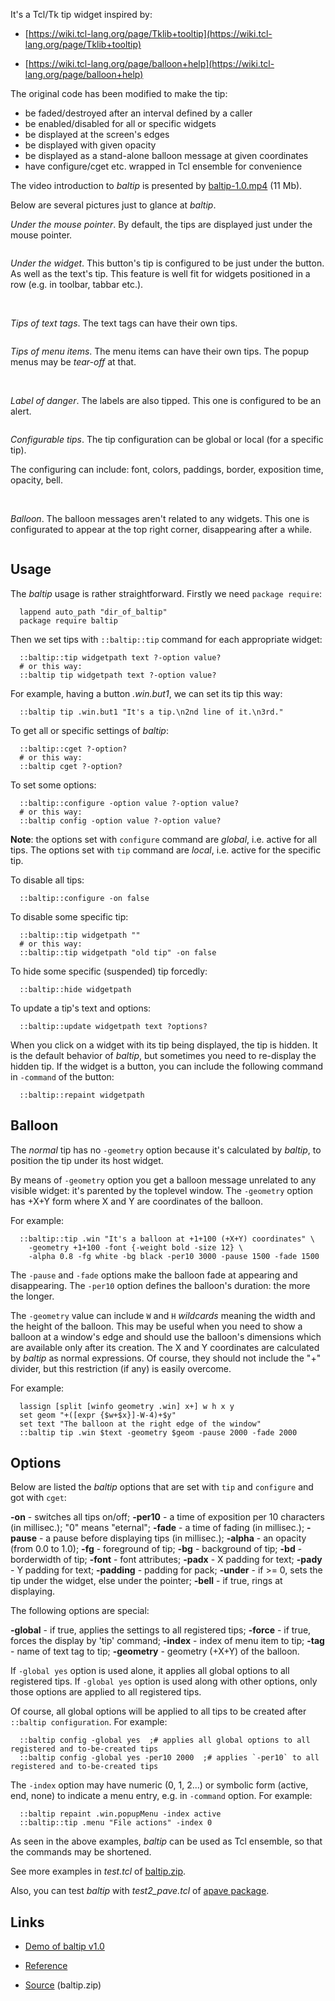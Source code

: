 It's a Tcl/Tk tip widget inspired by:

  * [https://wiki.tcl-lang.org/page/Tklib+tooltip](https://wiki.tcl-lang.org/page/Tklib+tooltip)

  * [https://wiki.tcl-lang.org/page/balloon+help](https://wiki.tcl-lang.org/page/balloon+help)

The original code has been modified to make the tip:

  * be faded/destroyed after an interval defined by a caller
  * be enabled/disabled for all or specific widgets
  * be displayed at the screen's edges
  * be displayed with given opacity
  * be displayed as a stand-alone balloon message at given coordinates
  * have configure/cget etc. wrapped in Tcl ensemble for convenience

The video introduction to *baltip* is presented by
 [baltip-1.0.mp4](https://github.com/aplsimple/baltip/releases/download/baltip-1.0/baltip-1.0.mp4) (11 Mb).

Below are several pictures just to glance at *baltip*.

*Under the mouse pointer*. By default, the tips are displayed just under the mouse pointer.

 <img src="https://aplsimple.github.io/en/tcl/baltip/files/btip3.png" class="media" alt="">

*Under the widget*. This button's tip is configured to be just under the button. As well as the text's tip. This feature is well fit for widgets positioned in a row (e.g. in toolbar, tabbar etc.).

 <img src="https://aplsimple.github.io/en/tcl/baltip/files/btip1.png" class="media" alt="">

 <img src="https://aplsimple.github.io/en/tcl/baltip/files/btip2.png" class="media" alt="">

*Tips of text tags*. The text tags can have their own tips.

 <img src="https://aplsimple.github.io/en/tcl/baltip/files/btip4.png" class="media" alt="">

*Tips of menu items*. The menu items can have their own tips. The popup menus may be *tear-off* at that.

 <img src="https://aplsimple.github.io/en/tcl/baltip/files/btip5.png" class="media" alt="">

 <img src="https://aplsimple.github.io/en/tcl/baltip/files/btip6.png" class="media" alt="">

*Label of danger*. The labels are also tipped. This one is configured to be an alert.

 <img src="https://aplsimple.github.io/en/tcl/baltip/files/btip7.png" class="media" alt="">

*Configurable tips*. The tip configuration can be global or local (for a specific tip).

The configuring can include: font, colors, paddings, border, exposition time, opacity, bell.

 <img src="https://aplsimple.github.io/en/tcl/baltip/files/btip8.png" class="media" alt="">

 <img src="https://aplsimple.github.io/en/tcl/baltip/files/btip9.png" class="media" alt="">

*Balloon*. The balloon messages aren't related to any widgets. This one is configurated to appear at the top right corner, disappearing after a while.

 <img src="https://aplsimple.github.io/en/tcl/baltip/files/btip10.png" class="media" alt="">

## Usage

The *baltip* usage is rather straightforward. Firstly we need `package require`:

      lappend auto_path "dir_of_baltip"
      package require baltip

Then we set tips with `::baltip::tip` command for each appropriate widget:

      ::baltip::tip widgetpath text ?-option value?
      # or this way:
      ::baltip tip widgetpath text ?-option value?

For example, having a button *.win.but1*, we can set its tip this way:

      ::baltip tip .win.but1 "It's a tip.\n2nd line of it.\n3rd."

To get all or specific settings of *baltip*:

      ::baltip::cget ?-option?
      # or this way:
      ::baltip cget ?-option?

To set some options:

      ::baltip::configure -option value ?-option value?
      # or this way:
      ::baltip config -option value ?-option value?

**Note**: the options set with `configure` command are *global*, i.e. active for all tips.
The options set with `tip` command are *local*, i.e. active for the specific tip.

To disable all tips:

      ::baltip::configure -on false

To disable some specific tip:

      ::baltip::tip widgetpath ""
      # or this way:
      ::baltip::tip widgetpath "old tip" -on false

To hide some specific (suspended) tip forcedly:

      ::baltip::hide widgetpath

To update a tip's text and options:

      ::baltip::update widgetpath text ?options?

When you click on a widget with its tip being displayed, the tip is hidden. It is the default behavior of *baltip*, but sometimes you need to re-display the hidden tip. If the widget is a button, you can include the following command in `-command` of the button:

      ::baltip::repaint widgetpath

## Balloon

The *normal* tip has no `-geometry` option because it's calculated by *baltip*, to position the tip under its host widget.

By means of `-geometry` option you get a balloon message unrelated to any visible widget: it's parented by the toplevel window. The `-geometry` option has +X+Y form where X and Y are coordinates of the balloon.

For example:

      ::baltip::tip .win "It's a balloon at +1+100 (+X+Y) coordinates" \
        -geometry +1+100 -font {-weight bold -size 12} \
        -alpha 0.8 -fg white -bg black -per10 3000 -pause 1500 -fade 1500

The `-pause` and `-fade` options make the balloon fade at appearing and disappearing. The `-per10` option defines the balloon's duration: the more the longer.

The `-geometry` value can include `W` and `H` *wildcards* meaning the width and the height of the balloon. This may be useful when you need to show a balloon at a window's edge and should use the balloon's dimensions which are available only after its creation. The X and Y coordinates are calculated by *baltip* as normal expressions. Of course, they should not include the "+" divider, but this restriction (if any) is easily overcome.

For example:

      lassign [split [winfo geometry .win] x+] w h x y
      set geom "+([expr {$w+$x}]-W-4)+$y"
      set text "The balloon at the right edge of the window"
      ::baltip tip .win $text -geometry $geom -pause 2000 -fade 2000

## Options

Below are listed the *baltip* options that are set with `tip` and `configure` and got with `cget`:

 **-on** - switches all tips on/off;
 **-per10** - a time of exposition per 10 characters (in millisec.); "0" means "eternal";
 **-fade** - a time of fading (in millisec.);
 **-pause** - a pause before displaying tips (in millisec.);
 **-alpha** - an opacity (from 0.0 to 1.0);
 **-fg** - foreground of tip;
 **-bg** - background of tip;
 **-bd** - borderwidth of tip;
 **-font** - font attributes;
 **-padx** - X padding for text;
 **-pady** - Y padding for text;
 **-padding** - padding for pack;
 **-under** - if >= 0, sets the tip under the widget, else under the pointer;
 **-bell** - if true, rings at displaying.

The following options are special:

 **-global** - if true, applies the settings to all registered tips;
 **-force** - if true, forces the display by 'tip' command;
 **-index** - index of menu item to tip;
 **-tag** - name of text tag to tip;
 **-geometry** - geometry (+X+Y) of the balloon.

If `-global yes` option is used alone, it applies all global options to all registered tips. If `-global yes` option is used along with other options, only those options are applied to all registered tips.

Of course, all global options will be applied to all tips to be created after `::baltip configuration`. For example:

      ::baltip config -global yes  ;# applies all global options to all registered and to-be-created tips
      ::baltip config -global yes -per10 2000  ;# applies `-per10` to all registered and to-be-created tips

The `-index` option may have numeric (0, 1, 2...) or symbolic form (active, end, none) to indicate a menu entry, e.g. in `-command` option. For example:

      ::baltip repaint .win.popupMenu -index active
      ::baltip::tip .menu "File actions" -index 0

As seen in the above examples, *baltip* can be used as Tcl ensemble, so that the commands may be shortened.

See more examples in *test.tcl* of [baltip.zip](https://chiselapp.com/user/aplsimple/repository/baltip/download).

Also, you can test *baltip* with *test2_pave.tcl* of [apave package](https://chiselapp.com/user/aplsimple/repository/pave/download).

## Links

  * [Demo of baltip v1.0](https://github.com/aplsimple/baltip/releases/download/baltip-1.0/baltip-1.0.mp4)

  * [Reference](https://aplsimple.github.io/en/tcl/baltip/baltip.html)

  * [Source](https://chiselapp.com/user/aplsimple/repository/baltip/download) (baltip.zip)
